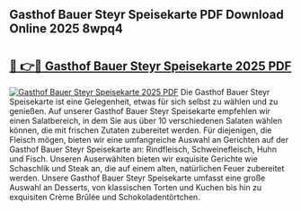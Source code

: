 ## Gasthof Bauer Steyr Speisekarte PDF Download Online 2025 8wpq4

# <h2><a href="http://gc6obn.nevu.top/?p=Gasthof+Bauer+Steyr+Speisekarte">🔗 👉🔴 Gasthof Bauer Steyr Speisekarte 2025 PDF</a></h2>

[![Gasthof Bauer Steyr Speisekarte 2025 PDF](https://i.imgur.com/dBaPXMq.png)](http://gc6obn.nevu.top/?p=Gasthof+Bauer+Steyr+Speisekarte)
Die Gasthof Bauer Steyr Speisekarte ist eine Gelegenheit, etwas für sich selbst zu wählen und zu genießen. Auf unserer Gasthof Bauer Steyr Speisekarte empfehlen wir einen Salatbereich, in dem Sie aus über 10 verschiedenen Salaten wählen können, die mit frischen Zutaten zubereitet werden. Für diejenigen, die Fleisch mögen, bieten wir eine umfangreiche Auswahl an Gerichten auf der Gasthof Bauer Steyr Speisekarte an: Rindfleisch, Schweinefleisch, Huhn und Fisch. Unseren Auserwählten bieten wir exquisite Gerichte wie Schaschlik und Steak an, die auf einem alten, natürlichen Feuer zubereitet werden. Unsere Gasthof Bauer Steyr Speisekarte umfasst eine große Auswahl an Desserts, von klassischen Torten und Kuchen bis hin zu exquisiten Crème Brûlée und Schokoladentörtchen.
